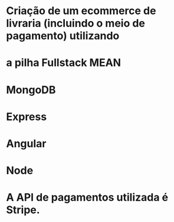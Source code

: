 # Criação de um ecommerce de livraria (incluindo o meio de pagamento) utilizando
# a pilha Fullstack MEAN
#
# MongoDB
# Express
# Angular
# Node
#
# A API de pagamentos utilizada é Stripe.
